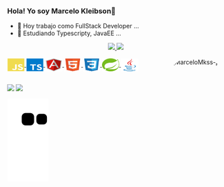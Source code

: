 ### Hola! Yo soy Marcelo Kleibson👋

- 🔭 Hoy trabajo como FullStack Developer ...
- 🌱 Estudiando Typescripty, JavaEE ...

<div align="center">
  <a href="https://github.com/MarceloMkss">
  <img height="180em" src="https://github-readme-stats.vercel.app/api?username=MarceloMkss&show_icons=true&theme=dracula&include_all_commits=true&count_private=true"/>
  <img height="180em" src="https://github-readme-stats.vercel.app/api/top-langs/?username=MarceloMkss&layout=compact&langs_count=7&theme=dracula"/>
</div>

<div style="display: inline_block"><br>
  <img align="center" alt="MarceloMkss-Js" height="30" width="40" src="https://raw.githubusercontent.com/devicons/devicon/master/icons/javascript/javascript-plain.svg">
  <img align="center" alt="MarceloMkss-Ts" height="30" width="40" src="https://raw.githubusercontent.com/devicons/devicon/master/icons/typescript/typescript-plain.svg">
  <img align="center" alt="MarceloMkss-React" height="30" width="40" src="https://raw.githubusercontent.com/devicons/devicon/master/icons/angularjs/angularjs-original.svg">
  <img align="center" alt="MarceloMkss-HTML" height="30" width="40" src="https://raw.githubusercontent.com/devicons/devicon/master/icons/html5/html5-original.svg">
  <img align="center" alt="MarceloMkss-CSS" height="30" width="40" src="https://raw.githubusercontent.com/devicons/devicon/master/icons/css3/css3-original.svg">
  <img align="center" alt="MarceloMkss-Python" height="30" width="40" src="https://raw.githubusercontent.com/devicons/devicon/master/icons/spring/spring-original.svg">
  <img align="center" alt="MarceloMkss-Csharp" height="30" width="40" src="https://raw.githubusercontent.com/devicons/devicon/master/icons/java/java-original.svg">
  <img align="right" alt="MarceloMkss-pic" height="150" style="border-radius:50px;" src="https://media-exp1.licdn.com/dms/image/C5603AQHiOP2_YOD6pA/profile-displayphoto-shrink_800_800/0/1565696554949?e=1650499200&v=beta&t=eLj2pZqmGlHby6m6YHlg5hXpJQp0Qod4-T2mUg9SjGE">
  
</div>
  
##

<div>  

<a href = "mailto:marcelomkss@gmail.com"><img src="https://img.shields.io/badge/-Gmail-%23333?style=for-the-badge&logo=gmail&logoColor=white" target="_blank"></a>
  <a href="https://www.linkedin.com/in/marcelomkss" target="_blank"><img src="https://img.shields.io/badge/-LinkedIn-%230077B5?style=for-the-badge&logo=linkedin&logoColor=white" target="_blank"></a> 
 
  ![Snake animation](https://github.com/rafaballerini/rafaballerini/blob/output/github-contribution-grid-snake.svg)
 
</div>
